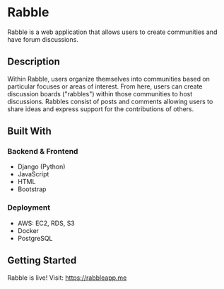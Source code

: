 # Rabble

 Rabble is a web application that allows users to create communities and have forum discussions.

 ## Description

 Within Rabble, users organize themselves into communities based on particular focuses or areas of interest. From here, users can create discussion boards ("rabbles") within those communities to host discussions. Rabbles consist of posts and comments allowing users to share ideas and express support for the contributions of others.

 ## Built With

 ### Backend & Frontend
- Django (Python)
- JavaScript
- HTML
- Bootstrap

### Deployment
- AWS: EC2, RDS, S3  
- Docker  
- PostgreSQL

## Getting Started
Rabble is live! Visit: https://rabbleapp.me
